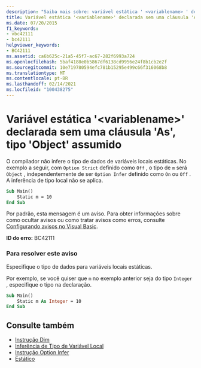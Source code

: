 ```yaml
---
description: "Saiba mais sobre: variável estática ' <variablename> ' declarada sem uma cláusula ' as '; tipo de ' Object ' assumido"
title: Variável estática '<variablename>' declarada sem uma cláusula 'As', tipo 'Object' assumido
ms.date: 07/20/2015
f1_keywords:
- vbc42111
- bc42111
helpviewer_keywords:
- BC42111
ms.assetid: ca6b625c-21a5-45f7-ac67-282f6993a724
ms.openlocfilehash: 5baf4188e0b5867df6138cd9956e24f8b1cb2e2f
ms.sourcegitcommit: 10e719780594efc781b15295e499c66f316068b8
ms.translationtype: MT
ms.contentlocale: pt-BR
ms.lasthandoff: 02/14/2021
ms.locfileid: "100438275"
---
```

# <a name="static-variable-variablename-declared-without-an-as-clause-type-of-object-assumed"></a>Variável estática '\<variablename>' declarada sem uma cláusula 'As', tipo 'Object' assumido

O compilador não infere o tipo de dados de variáveis locais estáticas. No exemplo a seguir, com `Option Strict` definido como `Off` , o tipo de `m` será `Object` , independentemente de ser `Option Infer` definido como `On` ou `Off` . A inferência de tipo local não se aplica.

```vb
Sub Main()
    Static m = 10
End Sub
```

Por padrão, esta mensagem é um aviso. Para obter informações sobre como ocultar avisos ou como tratar avisos como erros, consulte [Configurando avisos no Visual Basic](/visualstudio/ide/configuring-warnings-in-visual-basic).

**ID do erro:** BC42111

### <a name="to-address-this-warning"></a>Para resolver este aviso

Especifique o tipo de dados para variáveis locais estáticas.

Por exemplo, se você quiser que `m` no exemplo anterior seja do tipo `Integer` , especifique o tipo na declaração.

```vb
Sub Main()
    Static m As Integer = 10
End Sub
```

## <a name="see-also"></a>Consulte também

- [Instrução Dim](../language-reference/statements/dim-statement.md)
- [Inferência de Tipo de Variável Local](../programming-guide/language-features/variables/local-type-inference.md)
- [Instrução Option Infer](../language-reference/statements/option-infer-statement.md)
- [Estático](../language-reference/modifiers/static.md)
